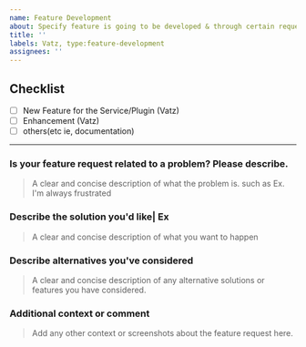 ```yaml
---
name: Feature Development
about: Specify feature is going to be developed & through certain request. 
title: ''
labels: Vatz, type:feature-development
assignees: ''
---
```


## Checklist

- [ ] New Feature for the Service/Plugin (Vatz)
- [ ] Enhancement (Vatz)
- [ ] others(etc ie, documentation)

---
### **Is your feature request related to a problem? Please describe.**
> A clear and concise description of what the problem is. such as Ex. I'm always frustrated


### **Describe the solution you'd like| Ex**
> A clear and concise description of what you want to happen


### **Describe alternatives you've considered**
> A clear and concise description of any alternative solutions or features you have considered.


### **Additional context or comment**
> Add any other context or screenshots about the feature request here.